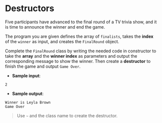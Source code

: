 # Destructors

Five participants have advanced to the final round of a TV trivia show, and it is time to announce the winner and end the game.

The program you are given defines the array of `finalists`, takes the **index** of the `winner` as input, and creates the `FinalRound` object.

Complete the `FinalRound` class by writing the needed code in constructor to take the **array** and the **winner index** as parameters and output the corresponding message to show the winner. Then create a **destructor** to finish the game and output `Game Over`.

- **Sample input**:  
```
2
```

- **Sample output**:  
```
Winner is Leyla Brown
Game Over
```

>Use `~` and the class name to create the destructor.